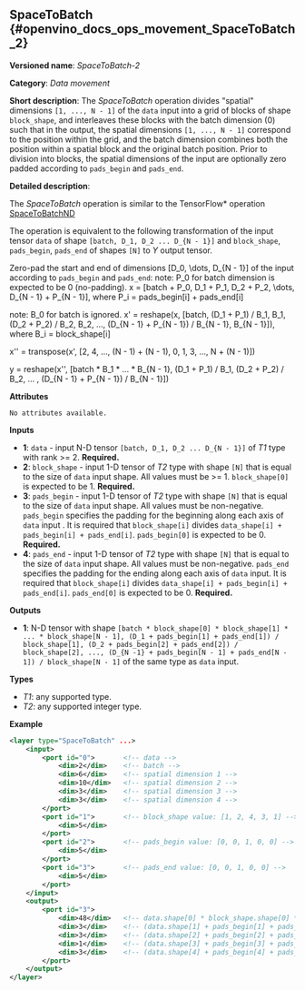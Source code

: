 ## SpaceToBatch <a name="SpaceToBatch"></a> {#openvino_docs_ops_movement_SpaceToBatch_2}

**Versioned name**: *SpaceToBatch-2*

**Category**: *Data movement*

**Short description**: The *SpaceToBatch* operation divides "spatial" dimensions `[1, ..., N - 1]` of the `data` input into a grid of blocks of shape `block_shape`, and interleaves these blocks with the batch dimension (0) such that in the output, the spatial dimensions `[1, ..., N - 1]` correspond to the position within the grid, and the batch dimension combines both the position within a spatial block and the original batch position. Prior to division into blocks, the spatial dimensions of the input are optionally zero padded according to `pads_begin` and `pads_end`. 

**Detailed description**:

The *SpaceToBatch* operation is similar to the TensorFlow* operation [SpaceToBatchND](https://www.tensorflow.org/api_docs/python/tf/space_to_batch_nd)

The operation is equivalent to the following transformation of the input tensor `data` of shape `[batch, D_1, D_2 ... D_{N - 1}]` and `block_shape`, `pads_begin`, `pads_end` of shapes `[N]` to *Y* output tensor.

Zero-pad the start and end of dimensions [D_0, \dots, D_{N - 1}] of the input according to `pads_begin` and `pads_end`:
note: P_0 for batch dimension is expected to be 0 (no-padding).
x = [batch + P_0, D_1 + P_1, D_2 + P_2, \dots, D_{N - 1} + P_{N - 1}], where P_i = pads_begin[i] + pads_end[i]

note: B_0 for batch is ignored.
x' = reshape(x, [batch, (D_1 + P_1) / B_1, B_1, (D_2 + P_2) / B_2, B_2, ..., (D_{N - 1} + P_{N - 1}) / B_{N - 1}, B_{N - 1}]), where B_i = block_shape[i]

x'' = transpose(x',  [2, 4, ..., (N - 1) + (N - 1), 0, 1, 3, ..., N + (N - 1)])

y = reshape(x'', [batch * B_1 * ... * B_{N - 1}, (D_1 + P_1) / B_1, (D_2 + P_2) / B_2, ... , (D_{N - 1} + P_{N - 1}) / B_{N - 1}])

**Attributes**

    No attributes available.

**Inputs**

*   **1**: `data` - input N-D tensor `[batch, D_1, D_2 ... D_{N - 1}]` of *T1* type with rank >= 2. **Required.**
*   **2**: `block_shape` - input 1-D tensor of *T2* type with shape `[N]` that is equal to the size of `data` input shape. All values must be >= 1.  `block_shape[0]` is expected to be 1. **Required.**
*   **3**: `pads_begin` - input 1-D tensor of *T2* type with shape `[N]` that is equal to the size of `data` input shape. All values must be non-negative. `pads_begin` specifies the padding for the beginning along each axis of `data` input . It is required that `block_shape[i]` divides `data_shape[i] + pads_begin[i] + pads_end[i]`. `pads_begin[0]` is expected to be 0. **Required.**
*   **4**: `pads_end` - input 1-D tensor of *T2* type with shape `[N]` that is equal to the size of `data` input shape. All values must be non-negative. `pads_end` specifies the padding for the ending along each axis of `data` input. It is required that `block_shape[i]` divides `data_shape[i] + pads_begin[i] + pads_end[i]`. `pads_end[0]` is expected to be 0. **Required.**
 
**Outputs**

*   **1**: N-D tensor with shape `[batch * block_shape[0] * block_shape[1] * ... * block_shape[N - 1], (D_1 + pads_begin[1] + pads_end[1]) / block_shape[1], (D_2 + pads_begin[2] + pads_end[2]) / block_shape[2], ..., (D_{N -1} + pads_begin[N - 1] + pads_end[N - 1]) / block_shape[N - 1]` of the same type as `data` input. 

**Types**

* *T1*: any supported type.
* *T2*: any supported integer type.

**Example**

```xml
<layer type="SpaceToBatch" ...>
    <input>
        <port id="0">       <!-- data -->
            <dim>2</dim>    <!-- batch -->
            <dim>6</dim>    <!-- spatial dimension 1 -->
            <dim>10</dim>   <!-- spatial dimension 2 -->
            <dim>3</dim>    <!-- spatial dimension 3 -->
            <dim>3</dim>    <!-- spatial dimension 4 -->
        </port> 
        <port id="1">       <!-- block_shape value: [1, 2, 4, 3, 1] -->
            <dim>5</dim>  
        </port>
        <port id="2">       <!-- pads_begin value: [0, 0, 1, 0, 0] -->
            <dim>5</dim>
        </port>
        <port id="3">       <!-- pads_end value: [0, 0, 1, 0, 0] -->
            <dim>5</dim>
        </port>
    </input>
    <output>
        <port id="3">
            <dim>48</dim>   <!-- data.shape[0] * block_shape.shape[0] * block_shape.shape[1] *... * block_shape.shape[4] -->
            <dim>3</dim>    <!-- (data.shape[1] + pads_begin[1] + pads_end[1]) / block_shape.shape[1]  -->
            <dim>3</dim>    <!-- (data.shape[2] + pads_begin[2] + pads_end[2]) / block_shape.shape[2] -->
            <dim>1</dim>    <!-- (data.shape[3] + pads_begin[3] + pads_end[3]) / block_shape.shape[3] -->
            <dim>3</dim>    <!-- (data.shape[4] + pads_begin[4] + pads_end[4]) / block_shape.shape[4] -->
        </port>
    </output>
</layer>
```
